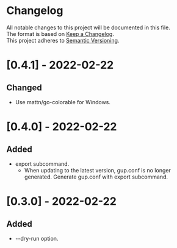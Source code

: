 # Changelog
All notable changes to this project will be documented in this file.  
The format is based on [Keep a Changelog](https://keepachangelog.com/en/1.0.0/).   
This project adheres to [Semantic Versioning](https://semver.org/spec/v2.0.0.html).

# [0.4.1] - 2022-02-22
## Changed
- Use mattn/go-colorable for Windows.
# [0.4.0] - 2022-02-22
## Added
- export subcommand. 
  - When updating to the latest version, gup.conf is no longer generated. Generate gup.conf with export subcommand.

# [0.3.0] - 2022-02-22
## Added
- --dry-run option.
